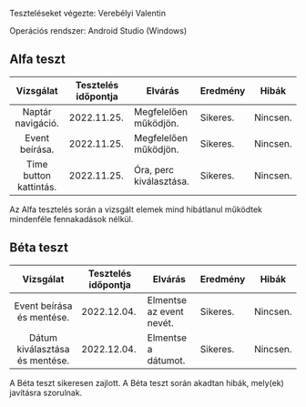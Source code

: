 Teszteléseket végezte: Verebélyi Valentin

Operációs rendszer: Android Studio (Windows)


## Alfa teszt

| Vizsgálat | Tesztelés időpontja | Elvárás | Eredmény | Hibák |
| :---: | --- | --- | --- | --- |
| Naptár navigáció. | 2022.11.25. | Megfelelően működjön. | Sikeres. | Nincsen. |
| Event beírása. | 2022.11.25. | Megfelelően működjön. | Sikeres. | Nincsen. |
|Time button kattintás. | 2022.11.25. | Óra, perc kiválasztása. | Sikeres. | Nincsen. |

Az Alfa tesztelés során a vizsgált elemek mind hibátlanul működtek mindenféle fennakadások nélkül.

## Béta teszt

| Vizsgálat | Tesztelés időpontja | Elvárás | Eredmény | Hibák |
| :---: | --- | --- | --- | --- |
| Event beírása és mentése.  | 2022.12.04. | Elmentse az event nevét. | Sikeres. | Nincsen. |
| Dátum kiválasztása és mentése.  | 2022.12.04. | Elmentse a dátumot. | Sikeres. | Nincsen. |

A Béta teszt sikeresen zajlott.
A Béta teszt során akadtan hibák, mely(ek) javításra szorulnak.




